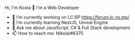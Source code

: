 Hi, I'm Kosta 👋 I'm a Web Developer

- 🔭 I’m currently working on LC:RP https://forum.lc-rp.mp/
- 🌱 I’m currently learning NextJS, Unreal Engine
- 💬 Ask me about JavaScript, C# & Full Stack development
- 📫 How to reach me: Nikolai#6375
